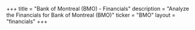 +++
title = "Bank of Montreal (BMO) - Financials"
description = "Analyze the Financials for Bank of Montreal (BMO)"
ticker = "BMO"
layout = "financials"
+++

